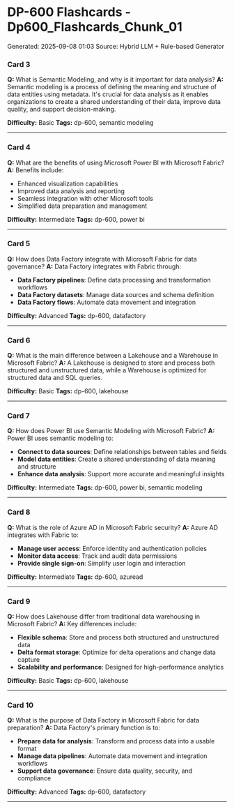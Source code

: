 # DP-600 Flashcards - Dp600_Flashcards_Chunk_01

Generated: 2025-09-08 01:03
Source: Hybrid LLM + Rule-based Generator

### Card 3
**Q:** What is Semantic Modeling, and why is it important for data analysis?
**A:** Semantic modeling is a process of defining the meaning and structure of data entities using metadata. It's crucial for data analysis as it enables organizations to create a shared understanding of their data, improve data quality, and support decision-making.

**Difficulty:** Basic
**Tags:** dp-600, semantic modeling

---

### Card 4
**Q:** What are the benefits of using Microsoft Power BI with Microsoft Fabric?
**A:** Benefits include:
- Enhanced visualization capabilities
- Improved data analysis and reporting
- Seamless integration with other Microsoft tools
- Simplified data preparation and management

**Difficulty:** Intermediate
**Tags:** dp-600, power bi

---

### Card 5
**Q:** How does Data Factory integrate with Microsoft Fabric for data governance?
**A:** Data Factory integrates with Fabric through:
- **Data Factory pipelines**: Define data processing and transformation workflows
- **Data Factory datasets**: Manage data sources and schema definition
- **Data Factory flows**: Automate data movement and integration

**Difficulty:** Advanced
**Tags:** dp-600, datafactory

---

### Card 6
**Q:** What is the main difference between a Lakehouse and a Warehouse in Microsoft Fabric?
**A:** A Lakehouse is designed to store and process both structured and unstructured data, while a Warehouse is optimized for structured data and SQL queries.

**Difficulty:** Basic
**Tags:** dp-600, lakehouse

---

### Card 7
**Q:** How does Power BI use Semantic Modeling with Microsoft Fabric?
**A:** Power BI uses semantic modeling to:
- **Connect to data sources**: Define relationships between tables and fields
- **Model data entities**: Create a shared understanding of data meaning and structure
- **Enhance data analysis**: Support more accurate and meaningful insights

**Difficulty:** Intermediate
**Tags:** dp-600, power bi, semantic modeling

---

### Card 8
**Q:** What is the role of Azure AD in Microsoft Fabric security?
**A:** Azure AD integrates with Fabric to:
- **Manage user access**: Enforce identity and authentication policies
- **Monitor data access**: Track and audit data permissions
- **Provide single sign-on**: Simplify user login and interaction

**Difficulty:** Intermediate
**Tags:** dp-600, azuread

---

### Card 9
**Q:** How does Lakehouse differ from traditional data warehousing in Microsoft Fabric?
**A:** Key differences include:
- **Flexible schema**: Store and process both structured and unstructured data
- **Delta format storage**: Optimize for delta operations and change data capture
- **Scalability and performance**: Designed for high-performance analytics

**Difficulty:** Basic
**Tags:** dp-600, lakehouse

---

### Card 10
**Q:** What is the purpose of Data Factory in Microsoft Fabric for data preparation?
**A:** Data Factory's primary function is to:
- **Prepare data for analysis**: Transform and process data into a usable format
- **Manage data pipelines**: Automate data movement and integration workflows
- **Support data governance**: Ensure data quality, security, and compliance

**Difficulty:** Advanced
**Tags:** dp-600, datafactory

---

